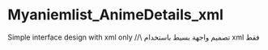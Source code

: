 # Myaniemlist_AnimeDetails_xml
Simple interface design with xml only //\\  تصميم واجهة بسيط باستخدام xml فقط
